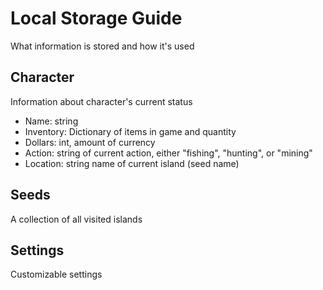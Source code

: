 # Local Storage Guide
What information is stored and how it's used

## Character
Information about character's current status
* Name: string
* Inventory: Dictionary of items in game and quantity
* Dollars: int, amount of currency
* Action: string of current action, either "fishing", "hunting", or "mining"
* Location: string name of current island (seed name)

## Seeds
A collection of all visited islands

## Settings
Customizable settings
